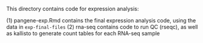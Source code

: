This directory contains code for expression analysis:

(1) pangene-exp.Rmd contains the final expression analysis code, using the data in `exp-final-files`
(2) rna-seq contains code to run QC (rseqc), as well as kallisto to generate count tables for each RNA-seq sample